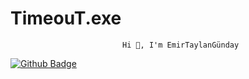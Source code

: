 # TimeouT.exe
                             Hi 👋, I'm EmirTaylanGünday
                      
                      
                      
                      
                      
                      
                      
                      
                      
                      
                      
                      
                      
                      
                      
                      
                      
                      
                      
                      
                      
                      
                      
                      
[![Github Badge](https://img.shields.io/badge/-Github-000?style=quare&labelColor=000&logo=Github&logoColor=white&link=link)]([link](https://img.shields.io/badge/LinkedIn-0077B5?style=for-the-badge&logo=linkedin&logoColor=white))

